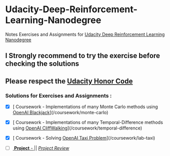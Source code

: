 # Udacity-Deep-Reinforcement-Learning-Nanodegree
Notes Exercises and Assignments for [Udacity Deep Reinforcement Learning Nanodegree](https://classroom.udacity.com/nanodegrees/nd893/syllabus/core-curriculum)

## I Strongly recommend to try the exercise before checking the solutions

## Please respect the [Udacity Honor Code](https://udacity.zendesk.com/hc/en-us/articles/210667103-What-is-the-Udacity-Honor-Code-)

### Solutions for Exercises and Assignments : 

- [x] [ Coursework - Implementations of many Monte Carlo methods using [OpenAI Blackjack](https://github.com/openai/gym/blob/master/gym/envs/toy_text/blackjack.py)](/coursework/monte-carlo)
- [x] [ Coursework - Implementations of many Temporal-Difference methods using [OpenAI CliffWalking](https://github.com/openai/gym/blob/master/gym/envs/toy_text/cliffwalking.py)](/coursework/temporal-difference)
- [x] [ Coursework - Solving [OpenAI Taxi Problem](https://gym.openai.com/envs/Taxi-v1/)](/coursework/lab-taxi)



- [ ] [ **Project** - ]() || [_Project Review_]() 
